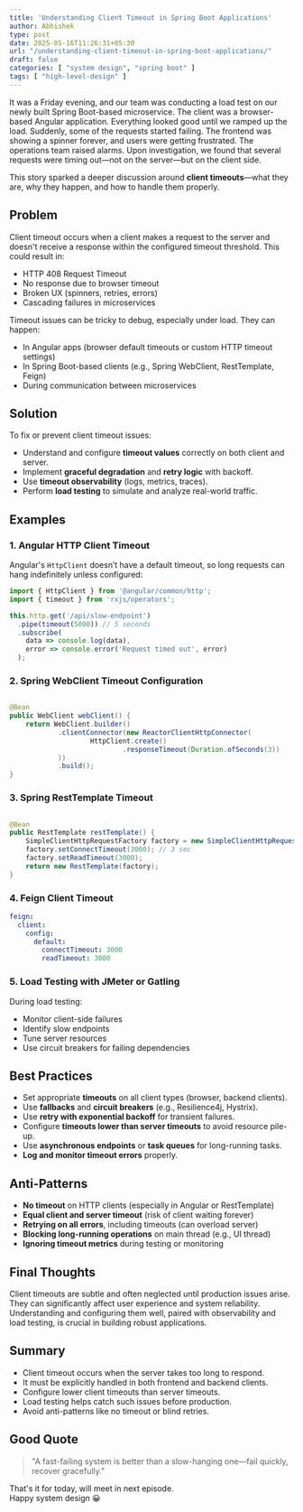 ```yaml
---
title: 'Understanding Client Timeout in Spring Boot Applications'
author: Abhishek
type: post
date: 2025-05-16T11:26:31+05:30
url: "/understanding-client-timeout-in-spring-boot-applications/"
draft: false
categories: [ "system design", "spring boot" ]
tags: [ "high-level-design" ]
---
```


It was a Friday evening, and our team was conducting a load test on our newly built Spring Boot-based microservice. The
client was a browser-based Angular application. Everything looked good until we ramped up the load. Suddenly, some of
the requests started failing. The frontend was showing a spinner forever, and users were getting frustrated. The
operations team raised alarms. Upon investigation, we found that several requests were timing out—not on the server—but
on the client side.

This story sparked a deeper discussion around **client timeouts**—what they are, why they happen, and how to handle them
properly.

## Problem

Client timeout occurs when a client makes a request to the server and doesn't receive a response within the configured
timeout threshold. This could result in:

* HTTP 408 Request Timeout
* No response due to browser timeout
* Broken UX (spinners, retries, errors)
* Cascading failures in microservices

Timeout issues can be tricky to debug, especially under load. They can happen:

* In Angular apps (browser default timeouts or custom HTTP timeout settings)
* In Spring Boot-based clients (e.g., Spring WebClient, RestTemplate, Feign)
* During communication between microservices

## Solution

To fix or prevent client timeout issues:

* Understand and configure **timeout values** correctly on both client and server.
* Implement **graceful degradation** and **retry logic** with backoff.
* Use **timeout observability** (logs, metrics, traces).
* Perform **load testing** to simulate and analyze real-world traffic.

## Examples

### 1. Angular HTTP Client Timeout

Angular's `HttpClient` doesn’t have a default timeout, so long requests can hang indefinitely unless configured:

```typescript
import { HttpClient } from '@angular/common/http';
import { timeout } from 'rxjs/operators';

this.http.get('/api/slow-endpoint')
  .pipe(timeout(5000)) // 5 seconds
  .subscribe(
    data => console.log(data),
    error => console.error('Request timed out', error)
  );
```

### 2. Spring WebClient Timeout Configuration

```java

@Bean
public WebClient webClient() {
    return WebClient.builder()
            .clientConnector(new ReactorClientHttpConnector(
                    HttpClient.create()
                            .responseTimeout(Duration.ofSeconds(3))
            ))
            .build();
}
```

### 3. Spring RestTemplate Timeout

```java

@Bean
public RestTemplate restTemplate() {
    SimpleClientHttpRequestFactory factory = new SimpleClientHttpRequestFactory();
    factory.setConnectTimeout(3000); // 3 sec
    factory.setReadTimeout(3000);
    return new RestTemplate(factory);
}
```

### 4. **Feign Client Timeout**

```yaml
feign:
  client:
    config:
      default:
        connectTimeout: 3000
        readTimeout: 3000
```

### 5. Load Testing with JMeter or Gatling

During load testing:

* Monitor client-side failures
* Identify slow endpoints
* Tune server resources
* Use circuit breakers for failing dependencies

## Best Practices

* Set appropriate **timeouts** on all client types (browser, backend clients).
* Use **fallbacks** and **circuit breakers** (e.g., Resilience4j, Hystrix).
* Use **retry with exponential backoff** for transient failures.
* Configure **timeouts lower than server timeouts** to avoid resource pile-up.
* Use **asynchronous endpoints** or **task queues** for long-running tasks.
* **Log and monitor timeout errors** properly.

## Anti-Patterns

* **No timeout** on HTTP clients (especially in Angular or RestTemplate)
* **Equal client and server timeout** (risk of client waiting forever)
* **Retrying on all errors**, including timeouts (can overload server)
* **Blocking long-running operations** on main thread (e.g., UI thread)
* **Ignoring timeout metrics** during testing or monitoring

## Final Thoughts

Client timeouts are subtle and often neglected until production issues arise. They can significantly affect user
experience and system reliability. Understanding and configuring them well, paired with observability and load testing,
is crucial in building robust applications.

## Summary

* Client timeout occurs when the server takes too long to respond.
* It must be explicitly handled in both frontend and backend clients.
* Configure lower client timeouts than server timeouts.
* Load testing helps catch such issues before production.
* Avoid anti-patterns like no timeout or blind retries.

## Good Quote

> "A fast-failing system is better than a slow-hanging one—fail quickly, recover gracefully."

That's it for today, will meet in next episode.  
Happy system design :grinning: